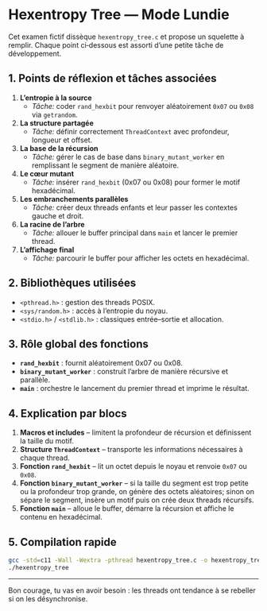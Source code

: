 # Hexentropy Tree — Mode Lundie

Cet examen fictif dissèque `hexentropy_tree.c` et propose un squelette à remplir.
Chaque point ci‑dessous est assorti d’une petite tâche de développement.

## 1. Points de réflexion et tâches associées

1. **L’entropie à la source**
   - *Tâche:* coder `rand_hexbit` pour renvoyer aléatoirement `0x07` ou `0x08` via `getrandom`.
2. **La structure partagée**
   - *Tâche:* définir correctement `ThreadContext` avec profondeur, longueur et offset.
3. **La base de la récursion**
   - *Tâche:* gérer le cas de base dans `binary_mutant_worker` en remplissant le segment de manière aléatoire.
4. **Le cœur mutant**
   - *Tâche:* insérer `rand_hexbit` (0x07 ou 0x08) pour former le motif hexadécimal.
5. **Les embranchements parallèles**
   - *Tâche:* créer deux threads enfants et leur passer les contextes gauche et droit.
6. **La racine de l’arbre**
   - *Tâche:* allouer le buffer principal dans `main` et lancer le premier thread.
7. **L’affichage final**
   - *Tâche:* parcourir le buffer pour afficher les octets en hexadécimal.

## 2. Bibliothèques utilisées
- `<pthread.h>` : gestion des threads POSIX.
- `<sys/random.h>` : accès à l’entropie du noyau.
- `<stdio.h>` / `<stdlib.h>` : classiques entrée–sortie et allocation.

## 3. Rôle global des fonctions
- **`rand_hexbit`** : fournit aléatoirement 0x07 ou 0x08.
- **`binary_mutant_worker`** : construit l’arbre de manière récursive et parallèle.
- **`main`** : orchestre le lancement du premier thread et imprime le résultat.

## 4. Explication par blocs
1. **Macros et includes** – limitent la profondeur de récursion et définissent la taille du motif.
2. **Structure `ThreadContext`** – transporte les informations nécessaires à chaque thread.
3. **Fonction `rand_hexbit`** – lit un octet depuis le noyau et renvoie `0x07` ou `0x08`.
4. **Fonction `binary_mutant_worker`** – si la taille du segment est trop petite ou la profondeur trop grande, on génère des octets aléatoires; sinon on sépare le segment, insère un motif puis on crée deux threads récursifs.
5. **Fonction `main`** – alloue le buffer, démarre la récursion et affiche le contenu en hexadécimal.

## 5. Compilation rapide
```bash
gcc -std=c11 -Wall -Wextra -pthread hexentropy_tree.c -o hexentropy_tree
./hexentropy_tree
```

---
Bon courage, tu vas en avoir besoin : les threads ont tendance à se rebeller si on les désynchronise.
